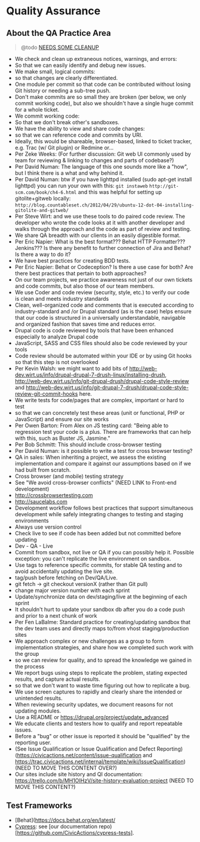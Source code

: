 # Quality Assurance

## About the QA Practice Area

> @todo [NEEDS SOME CLEANUP](https://trello.com/c/c9FW3be8)

- We check and clean up extraneous notices, warnings, and errors:
- So that we can easily identify and debug new issues.
- We make small, logical commits:
- so that changes are clearly differentiated.
- One module per commit so that code can be contributed without losing Git history or needing a sub-tree push.
- Don't make commits are so small they are broken (per below, we only commit working code), but also we shouldn't have a single huge commit for a whole ticket.
- We commit working code:
- So that we don't break other's sandboxes.
- We have the ability to view and share code changes:
- so that we can reference code and commits by URI.
- Ideally, this would be shareable, browser-based, linked to ticket tracker, e.g. Trac (w/ Git plugin) or Redmine or...
- Per Zeke Weeks: (For further discussion: Git web UI commonly used by team for reviewing & linking to changes and parts of codebase?)
- Per David Numan: The language of this one sounds more like a "how", but I think there is a what and why behind it.
- Per David Numan: btw if you have lighttpd installed (sudo apt-get install lighttpd) you can run your own with this:
  `git instaweb`
  `http://git-scm.com/book/ch4-6.html` and this was helpful for setting up gitolite+gitweb locally: `http://blog.countableset.ch/2012/04/29/ubuntu-12-dot-04-installing-gitolite-and-gitweb/`
- Per Steve Wirt: and we use these tools to do paired code review. The developer who wrote the code looks at it with another developer and walks through the approach and the code as part of review and testing.
- We share QA breadth with our clients in an easily digestible format.
- Per Eric Napier: What is the best format??? Behat HTTP Formatter??? Jenkins??? Is there any benefit to further connection of Jira and Behat? Is there a way to do it?
- We have best practices for creating BDD tests.
- Per Eric Napier: Behat or Codeception? Is there a use case for both? Are there best practices that pertain to both approaches?
- On our team projects, we practice awareness not just of our own tickets and code commits, but also those of our team members.
- We use Coder and code review (security, style, etc.) to verify our code is clean and meets industry standards
- Clean, well-organized code and comments that is executed according to industry-standard and /or Drupal standard (as is the case) helps ensure that our code is structured in a universally understandable, navigable and organized fashion that saves time and reduces error.
- Drupal code is code reviewed by tools that have been enhanced especially to analyze Drupal code
- JavaScript, SASS and CSS files should also be code reviewed by your tools
- Code review should be automated within your IDE or by using Git hooks so that this step is not overlooked
- Per Kevin Walsh: we might want to add bits of <http://web-dev.wirt.us/info/drupal-drupal-7-drush-linux/installing-drush>, <http://web-dev.wirt.us/info/git-drupal-drush/drupal-code-style-review> and <http://web-dev.wirt.us/info/git-drupal-7-drush/drupal-code-style-review-git-commit-hooks> here.
- We write tests for code/pages that are complex, important or hard to test
- so that we can concretely test these areas (unit or functional, PHP or JavaScript) and ensure our site works
- Per Owen Barton: From Alex on JS testing card: "Being able to regression test your code is a plus. There are frameworks that can help with this, such as Buster JS, Jasmine."
- Per Bob Schmitt: This should include cross-browser testing
- Per David Numan: is it possible to write a test for cross browser testing?
- QA in sales: When inheriting a project, we assess the existing implementation and compare it against our assumptions based on if we had built from scratch.
- Cross browser (and mobile) testing strategy
- See "We avoid cross-browser conflicts" (NEED LINK to Front-end development)
- <http://crossbrowsertesting.com>
- <http://saucelabs.com>
- Development workflow follows best practices that support simultaneous development while safely integrating changes to testing and staging environments
- Always use version control
- Check live to see if code has been added but not committed before updating
- Dev - QA - Live
- Commit from sandbox, not live or QA if you can possibly help it. Possible exception: you can't replicate the live environment on sandbox.
- Use tags to reference specific commits, for stable QA testing and to avoid accidentally updating the live site.
- tag/push before fetching on Dev/QA/Live.
- git fetch -> git checkout versionX (rather than Git pull)
- change major version number with each sprint
- Update/synchronize data on dev/staging/live at the beginning of each sprint
- It shouldn't hurt to update your sandbox db after you do a code push and prior to a next chunk of work
- Per Fen LaBalme: Standard practice for creating/updating sandbox that the dev team uses and directly maps to/from vhost staging/production sites
- We approach complex or new challenges as a group to form implementation strategies, and share how we completed such work with the group
- so we can review for quality, and to spread the knowledge we gained in the process
- We report bugs using steps to replicate the problem, stating expected results, and capture actual results.
- so that we don't want to waste time figuring out how to replicate a bug.
- We use screen captures to rapidly and clearly share the intended or unintended results.
- When reviewing security updates, we document reasons for not updating modules.
- Use a README or <https://drupal.org/project/update_advanced>
- We educate clients and testers how to qualify and report repeatable issues.
- Before a "bug" or other issue is reported it should be "qualified" by the reporting user.
- (See Issue Qualification or Issue Qualification and Defect Reporting) (<https://civicactions.net/content/issue-qualification> and <https://trac.civicactions.net/internal/template/wiki/IssueQualification>) (NEED TO MOVE THIS CONTENT OVER?)
- Our sites include site history and QI documentation: <https://trello.com/b/MH1OIHzV/site-history-evaluation-project> (NEED TO MOVE THIS CONTENT?)

## Test Frameworks

- [Behat](https://docs.behat.org/en/latest/
- [Cypress](https://www.cypress.io/): see [our documentation repo)[https://github.com/CivicActions/cypress-tests].
